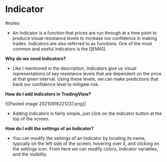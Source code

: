 # Indicator
#notes 

- An Indicator is a function that prices are run through at a time point to produce visual resistance levels to increase our confidence in making trades. Indicators are also referred to as functions. One of the most common and useful indicators is the [[EMA]].

**Why do we need Indicators?**

- Like I mentioned in the description, Indicators give us visual representations of key resistance levels that are dependent on the price at that given interval. Using these levels, we can make predictions that back our confidence level to mitigate risk.


**How do I add Indicators in TradingView?**

![[Pasted image 20210916221237.png]]

- Adding indicators is fairly simple, just click on the indicator button at the top of the screen.


**How do I edit the settings of an Indicator?**

- You can modify the settings of an Indicator by locating its name, typically on the left side of the screen, hovering over it, and clicking on the settings icon. From here we can modify colors, indicator variables, and the visibility. 

